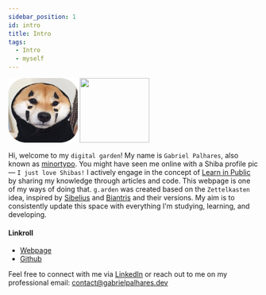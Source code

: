 ```yaml
---
sidebar_position: 1
id: intro
title: Intro
tags:
  - Intro
  - myself
---
```


<div style={{ display: 'flex', marginBottom: '2rem', justifyContent: 'center', alignItems: 'center' }}>
  <img width="140" height="130" src="img/shiba-round.png" style={{ marginRight: '1.5rem' }} />
  <img width="140" height="130" src="img/gabriel-round.png" />
</div>

Hi, welcome to my `digital garden`! My name is `Gabriel Palhares`, also known as <a href="https://twitter.com/minortypo" target="_blank">minortypo</a>. You might have seen me online with a Shiba profile pic — `I just love Shibas!` I actively engage in the concept of <a href="https://www.swyx.io/learn-in-public/" target="_blank">Learn in Public</a> by sharing my knowledge through articles and code. This webpage is one of my ways of doing that. `g.arden` was created based on the `Zettelkasten` idea, inspired by <a href="https://twitter.com/sseraphini" target="_blank">Sibelius</a> and <a href="https://twitter.com/biantris_" target="_blank">Biantris</a> and their versions. My aim is to consistently update this space with everything I'm studying, learning, and developing.

#### Linkroll
- <a href="https://gabrielpalhares.dev/" target="_blank">Webpage</a>
- <a href="https://github.com/minortypo" target="_blank">Github</a>

Feel free to connect with me via <a href="https://www.linkedin.com/in/minortypo/" target="_blank">LinkedIn</a> or reach out to me on my professional email: contact@gabrielpalhares.dev
